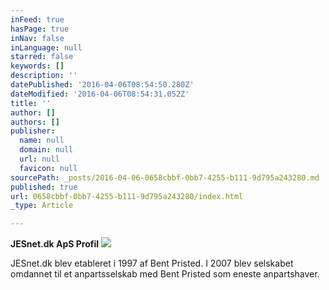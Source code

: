 ```yaml
---
inFeed: true
hasPage: true
inNav: false
inLanguage: null
starred: false
keywords: []
description: ''
datePublished: '2016-04-06T08:54:50.280Z'
dateModified: '2016-04-06T08:54:31.052Z'
title: ''
author: []
authors: []
publisher:
  name: null
  domain: null
  url: null
  favicon: null
sourcePath: _posts/2016-04-06-0658cbbf-0bb7-4255-b111-9d795a243280.md
published: true
url: 0658cbbf-0bb7-4255-b111-9d795a243280/index.html
_type: Article

---
```

**JESnet.dk ApS Profil**
![](https://the-grid-user-content.s3-us-west-2.amazonaws.com/a126be55-abc2-4d26-a65a-635d88f2c27a.jpg)

JESnet.dk blev etableret i 1997 af Bent Pristed. I 2007 blev selskabet omdannet til et anpartsselskab med Bent Pristed som eneste anpartshaver.
